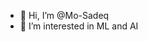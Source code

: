 - 👋 Hi, I’m @Mo-Sadeq
- 👀 I’m interested in ML and AI
  


<!---
Mo-Sadeq/Mo-Sadeq is a ✨ special ✨ repository because its `README.md` (this file) appears on your GitHub profile.
You can click the Preview link to take a look at your changes.
--->
